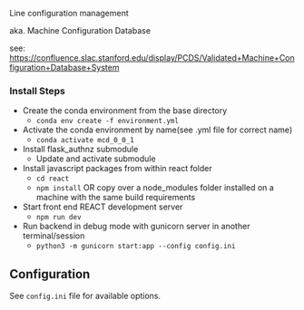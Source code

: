 Line configuration management

aka. Machine Configuration Database

see: https://confluence.slac.stanford.edu/display/PCDS/Validated+Machine+Configuration+Database+System 


### Install Steps

- Create the conda environment from the base directory
    - `conda env create -f environment.yml`
- Activate the conda environment by name(see .yml file for correct name)
    - `conda activate mcd_0_0_1`
- Install flask_authnz submodule
    - Update and activate submodule
- Install javascript packages from within react folder
    - `cd react`
    - `npm install` OR copy over a node_modules folder installed on a machine with the same build requirements
- Start front end REACT development server 
    - `npm run dev`
- Run backend in debug mode with gunicorn server in another terminal/session
    - `python3 -m gunicorn start:app --config config.ini`


## Configuration

See `config.ini` file for available options.